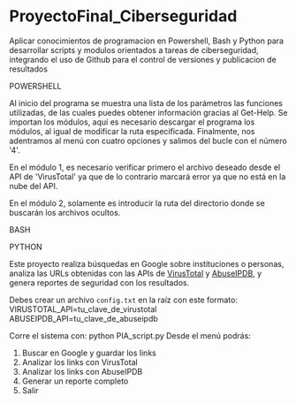 # ProyectoFinal_Ciberseguridad

Aplicar conocimientos de programacion en Powershell, Bash y Python para desarrollar scripts y modulos orientados a tareas de ciberseguridad, integrando el uso de Github para el control de versiones y publicacion de resultados

POWERSHELL

Al inicio del programa se muestra una lista de los parámetros  las funciones utilizadas, de las cuales puedes obtener información gracias al Get-Help.
Se importan los módulos, aquí es necesario descargar el programa  los módulos, al igual de modificar la ruta especificada.
Finalmente, nos adentramos al menú con cuatro opciones y salimos del bucle con el número '4'.

En el módulo 1, es necesario verificar primero el archivo deseado desde el API de 'VirusTotal' ya que de lo contrario marcará error ya que no está en la nube del API.

En el módulo 2, solamente es introducir la ruta del directorio donde se buscarán los archivos ocultos.

BASH





PYTHON


Este proyecto realiza búsquedas en Google sobre instituciones o personas, analiza las URLs obtenidas con las APIs de [VirusTotal](https://www.virustotal.com) y [AbuseIPDB](https://www.abuseipdb.com), y genera reportes de seguridad con los resultados.

Debes crear un archivo `config.txt` en la raíz con este formato:
VIRUSTOTAL_API=tu_clave_de_virustotal
ABUSEIPDB_API=tu_clave_de_abuseipdb

Corre el sistema con: python PIA_script.py
Desde el menú podrás:
1. Buscar en Google y guardar los links
2. Analizar los links con VirusTotal
3. Analizar los links con AbuseIPDB
4. Generar un reporte completo
5. Salir
